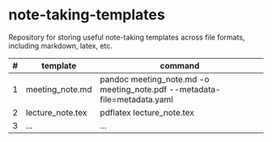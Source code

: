 # note-taking-templates
Repository for storing useful note-taking templates across file formats, including markdown, latex, etc.

| # | template         | command                          |
|---|------------------|----------------------------------|
| 1 | meeting_note.md  | pandoc meeting_note.md -o meeting_note.pdf --metadata-file=metadata.yaml |
| 2 | lecture_note.tex | pdflatex lecture_note.tex        |
| 3 | ...             | ...                               |

